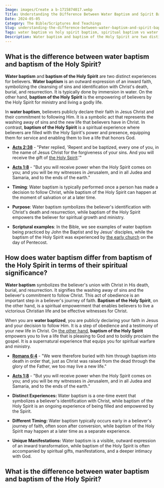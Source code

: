 ```yaml
---
Image: images/Create a b-1715874017.webp
Title: Understanding the Difference Between Water Baptism and Spirit Baptism: A Comprehensive Guide for Christian Believers
Date: 2024-05-05
Category: The Bible/Scriptures And Teachings
Slug: understanding-the-difference-between-water-baptism-and-spirit-baptism-a-comprehensive-guide-for-christian-believers
Tags: water baptism vs holy spirit baptism, spiritual baptism vs water baptism, baptism of the holy spirit vs water, water baptism vs baptism of the holy spirit, difference between water baptism and baptism of the holy spirit, water baptism and spirit baptism, the bible, scriptures and teachings
Description: Water baptism and baptism of the Holy Spirit are two distinct experiences for believers Water baptism is an outward expression of an inward faith symbolizing the cleansing of sins and identification with Christs death burial and resurrection It is typically done by immersion in water On the other hand baptism
---
```


## What is the difference between water baptism and baptism of the Holy Spirit?

**Water baptism** and **baptism of the Holy Spirit** are two distinct experiences for believers. **Water baptism** is an outward expression of an inward faith, symbolizing the cleansing of sins and identification with Christ's death, burial, and resurrection. It is typically done by immersion in water. On the other hand, **baptism of the Holy Spirit** is the empowering of believers by the Holy Spirit for ministry and living a godly life.

In **water baptism**, believers publicly declare their faith in Jesus Christ and their commitment to following Him. It is a symbolic act that represents the washing away of sins and the new life that believers have in Christ. In contrast, **baptism of the Holy Spirit** is a spiritual experience where believers are filled with the Holy Spirit's power and presence, equipping them for service and enabling them to live a life that honors God. 

* **[Acts 2:38](https://www.bibleref.com/Acts/2/Acts-2-38.html)** - "Peter replied, 'Repent and be baptized, every one of you, in the name of Jesus Christ for the forgiveness of your sins. And you will receive the gift of [the Holy Spirit](/ultimate-spiritual-warfare-prayers-for-protection-powerful-strategies-for-christian-defense).'"
* **[Acts 1:8](https://www.bibleref.com/Acts/1/Acts-1-8.html)** - "But you will receive power when the Holy Spirit comes on you; and you will be my witnesses in Jerusalem, and in all Judea and Samaria, and to the ends of the earth."

* **Timing**: Water baptism is typically performed once a person has made a decision to follow Christ, while baptism of the Holy Spirit can happen at the moment of salvation or at a later time.
* **Purpose**: Water baptism symbolizes the believer's identification with Christ's death and resurrection, while baptism of the Holy Spirit empowers the believer for spiritual growth and ministry.
* **Scriptural examples**: In the Bible, we see examples of water baptism being practiced by John the Baptist and by Jesus' disciples, while the baptism of the Holy Spirit was experienced by [the early church](/the-origin-of-the-holy-spirit-in-scripture-a-comprehensive-guide) on the day of Pentecost.

## How does water baptism differ from baptism of the Holy Spirit in terms of their spiritual significance?

**Water baptism** symbolizes the believer's union with Christ in His death, burial, and resurrection. It signifies the washing away of sins and the believer's commitment to follow Christ. This act of obedience is an important step in a believer's journey of faith. **Baptism of the Holy Spirit**, on the other hand, is a spiritual empowerment that enables believers to live a victorious Christian life and be effective witnesses for Christ.

When you are **water baptized**, you are publicly declaring your faith in Jesus and your decision to follow Him. It is a step of obedience and a testimony of your new life in Christ. On [the other hand](/baptist-vs-non-denominational-exploring-the-key-differences), **baptism of the Holy Spirit** empowers you to live a life that is pleasing to God and to boldly proclaim the gospel. It is a supernatural experience that equips you for spiritual warfare and ministry.

* **[Romans 6:4](https://www.bibleref.com/Romans/6/Romans-6-4.html)** - "We were therefore buried with him through baptism into death in order that, just as Christ was raised from the dead through the glory of the Father, we too may live a new life."
* **[Acts 1:8](https://www.bibleref.com/Acts/1/Acts-1-8.html)** - "But you will receive power when the Holy Spirit comes on you; and you will be my witnesses in Jerusalem, and in all Judea and Samaria, and to the ends of the earth."

* **Distinct Experiences:** Water baptism is a one-time event that symbolizes a believer's identification with Christ, while baptism of the Holy Spirit is an ongoing experience of being filled and empowered by the Spirit.
* **Different Timing:** Water baptism typically occurs early in a believer's journey of faith, often soon after conversion, while baptism of the Holy Spirit may happen at a later time as a separate experience.
* **Unique Manifestations:** Water baptism is a visible, outward expression of an inward transformation, while baptism of the Holy Spirit is often accompanied by spiritual gifts, manifestations, and a deeper intimacy with God.
## What is the difference between water baptism and baptism of the Holy Spirit?